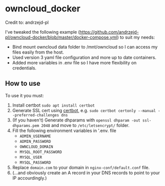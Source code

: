 # owncloud_docker

Credit to: andrzejd-pl

I've tweaked the following example (https://github.com/andrzejd-pl/owncloud-docker/blob/master/docker-compose.yml) to suit my needs:

- Bind mount owncloud data folder to /mnt/owncloud so I can access my files easily from the host.
- Used version 3 yaml file configuration and more up to date containers.
- Added more variables in .env file so I have more flexibility on credentials.

## How to use

To use it you must:
1. Install certbot `sudo apt install certbot`
2. Generate SSL cert using [certbot](https://certbot.eff.org/), e.g. `sudo certbot certonly --manual --preferred-challenges dns`
3. (If you haven't) Generate dhparams with `openssl dhparam -out ssl-dhparams.pem 2048` and move to `/etc/letsencrypt/` folder.
4. Fill the following environment variables in '.env. file
	- `ADMIN_USERNAME` 
	- `ADMIN_PASSWORD` 
	- `OWNCLOUD_DOMAIN`
	- `MYSQL_ROOT_PASSWORD`
	- `MYSQL_USER`
	- `MYSQL_PASSWORD`
5. Replace `domain.com` to your domain in `nginx-conf/default.conf` file.
6. (...and obviously create an A record in your DNS records to point to your IP accourdingly.)

